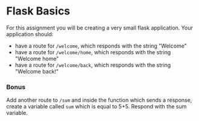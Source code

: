 # Flask Basics

For this assignment you will be creating a very small flask application. Your application should:

- have a route for `/welcome`, which responds with the string "Welcome"
- have a route for `/welcome/home`, which responds with the string "Welcome home"
- have a route for `/welcome/back`, which responds with the string "Welcome back!"

### Bonus

Add another route to `/sum` and inside the function which sends a response, create a variable called `sum` which is equal to 5+5. Respond with the sum variable.
